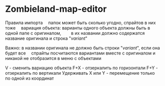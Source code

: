 # Zombieland-map-editor

Правила импорта
 папок может быть сколько угодно, спрайтов в них тоже
 вариация объекта: варианты одного объекта должны быть в одной папе с оригиналом,
  в их названии должно содержатся название оригинала и строка "_variant_"

Важно: в названии оригинала не должно быть строки "_variant_", если она будет все  спрайты посчитаются вариантами вместе с оригиналом и никакой не отобразится в меню с объектами 


V - сменить вариацию объекта
 F+X - отзеркалить по горизонтали
F+Y - отзеркалить по вертикали
Удерживать X или Y - перемещение только по одной из координат
